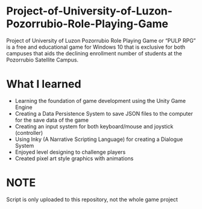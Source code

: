 # Project-of-University-of-Luzon-Pozorrubio-Role-Playing-Game
<div> Project of University of Luzon Pozorrubio Role Playing Game or “PULP RPG” is a free and educational game for Windows 10 that is exclusive for both campuses that aids the declining enrollment number of students at the Pozorrubio Satellite Campus. </div>

# What I learned
* Learning the foundation of game development using the Unity Game Engine
* Creating a Data Persistence System to save JSON files to the computer for the save data of the game
* Creating an input system for both keyboard/mouse and joystick (controller)
* Using Inky (A Narrative Scripting Language) for creating a Dialogue System
* Enjoyed level designing to challenge players
* Created pixel art style graphics with animations

# NOTE
Script is only uploaded to this repository, not the whole game project
